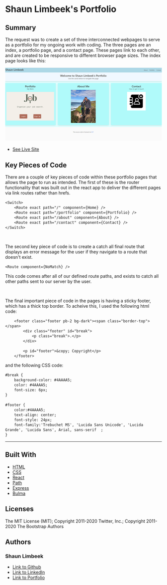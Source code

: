 # Shaun Limbeek's Portfolio

## Summary

The request was to create a set of three interconnected webpages to serve as a portfolio for my ongoing work with coding.  The three pages are an index, a portfolio page, and a contact page.  These pages link to each other, and are created to be responsive to different browser page sizes. The index page looks like this:

![Picture of Website](./portfolioapp/public/assets/pic-of-site.png)

* [See Live Site](https://afternoon-temple-06204.herokuapp.com/)

## Key Pieces of Code

There are a couple of key pieces of code within these portfolio pages that allows the page to run as intended. The first of these is the router functionality that was built out in the react app to deliver the different pages via link routes rather than hrefs.

```
<Switch>
    <Route exact path="/" component={Home} />
    <Route exact path="/portfolio" component={Portfolio} />
    <Route exact path="/about" component={About} />
    <Route exact path="/contact" component={Contact} />
</Switch>
```
<br>

The second key piece of code is to create a catch all final route that displays an error message for the user if they navigate to a route that doesn't exist.

```
<Route component={NoMatch} />
```

This code comes after all of our defined route paths, and exists to catch all other paths sent to our server by the user.

<br> 

The final important piece of code in the pages is having a sticky footer, which has a thick top border. To acheive this, I used the following html code:

```
    <footer class="footer pb-2 bg-dark"><span class="border-top"></span>
        <div class="footer" id="break">
            <p class="break">.</p>
        </div>
        
        <p id="footer">&copy; Copyright</p>
    </footer>
```

and the following CSS code:

```
#break {
    background-color: #4AAAA5;
    color: #4AAAA5;
    font-size: 6px;
}

#footer {
    color:#4AAAA5;
    text-align: center;
    font-style: 24px;
    font-family:'Trebuchet MS', 'Lucida Sans Unicode', 'Lucida Grande', 'Lucida Sans', Arial, sans-serif  ;
}
```


<hr>

## Built With

* [HTML](https://developer.mozilla.org/en-US/docs/Web/HTML)
* [CSS](https://developer.mozilla.org/en-US/docs/Web/CSS)
* [React](https://reactjs.org/)
* [Path](https://www.npmjs.com/package/path)
* [Express](https://www.npmjs.com/package/express)
* [Bulma](https://bulma.io/)

## Licenses

 
The MIT License (MIT); Copyright 2011-2020 Twitter, Inc.; Copyright 2011-2020 The Bootstrap Authors

## Authors

### **Shaun Limbeek** 

- [Link to Github](https://github.com/slimbeek6/)
- [Link to LinkedIn](https://www.linkedin.com/in/shaun-limbeek/)
- [Link to Portfolio](https://afternoon-temple-06204.herokuapp.com/)
